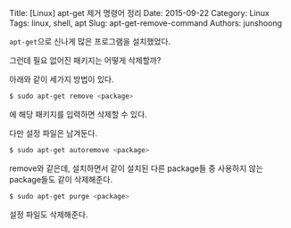 Title: [Linux] apt-get 제거 명령어 정리
Date: 2015-09-22
Category: Linux
Tags: linux, shell, apt
Slug: apt-get-remove-command
Authors: junshoong

`apt-get`으로 신나게 많은 프로그램을 설치했었다.

그런데 필요 없어진 패키지는 어떻게 삭제할까?

아래와 같이 세가지 방법이 있다.

```bash
$ sudo apt-get remove <package>
```

<package>에 해당 패키지를 입력하면 삭제할 수 있다.

다만 설정 파일은 남겨둔다.

```bash
$ sudo apt-get autoremove <package>
```

remove와 같은데, 설치하면서 같이 설치된 다른 package들 중 사용하지 않는 package들도 같이 삭제해준다.

```bash
$ sudo apt-get purge <package>
```

설정 파일도 삭제해준다.
